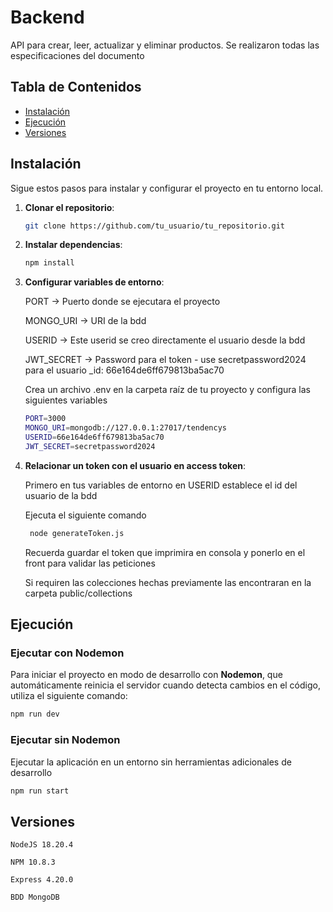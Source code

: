 # Backend

API para crear, leer, actualizar y eliminar productos. Se realizaron todas las especificaciones del documento

## Tabla de Contenidos


- [Instalación](#instalación)
- [Ejecución](#ejecución)
- [Versiones](#versiones)


## Instalación

Sigue estos pasos para instalar y configurar el proyecto en tu entorno local.

1. **Clonar el repositorio**:

   ```bash
   git clone https://github.com/tu_usuario/tu_repositorio.git

2. **Instalar dependencias**:

   ```bash
   npm install

3. **Configurar variables de entorno**:

    PORT -> Puerto donde se ejecutara el proyecto
    
    MONGO_URI -> URI de la bdd
    
    USERID -> Este userid se creo directamente el usuario desde la bdd

    JWT_SECRET -> Password para el token - use secretpassword2024 para el usuario _id: 66e164de6ff679813ba5ac70

    Crea un archivo .env en la carpeta raíz de tu proyecto y configura las siguientes variables

    ```bash
    PORT=3000
    MONGO_URI=mongodb://127.0.0.1:27017/tendencys
    USERID=66e164de6ff679813ba5ac70
    JWT_SECRET=secretpassword2024
    ```

4. **Relacionar un token con el usuario en access token**:

    Primero en tus variables de entorno en USERID establece el id del usuario de la bdd

    Ejecuta el siguiente comando

   ```bash
    node generateToken.js
    ```
    Recuerda guardar el token que imprimira en consola y ponerlo en el front para validar las peticiones

    Si requiren las colecciones hechas previamente las encontraran en la carpeta public/collections

## Ejecución

### Ejecutar con Nodemon

   Para iniciar el proyecto en modo de desarrollo con **Nodemon**, que automáticamente reinicia el servidor cuando detecta cambios en el código, utiliza el siguiente comando:

   ```bash
   npm run dev
   ```

### Ejecutar sin Nodemon

   Ejecutar la aplicación en un entorno sin herramientas adicionales de desarrollo

   ```bash
   npm run start
   ```

## Versiones

    NodeJS 18.20.4

    NPM 10.8.3
    
    Express 4.20.0

    BDD MongoDB
